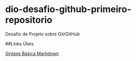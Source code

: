 # dio-desafio-github-primeiro-repositorio
Desafio de Projeto sobre Git/GitHub


##Links Úteis

[Sintaxe Basica Markdown](https://www.markdownguide.org/basic-syntax/)
